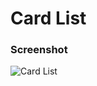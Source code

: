 # Card List

### Screenshot

![Card List](https://user-images.githubusercontent.com/19285811/69031169-6c405300-0a14-11ea-88bb-2f15dc82f057.png)

